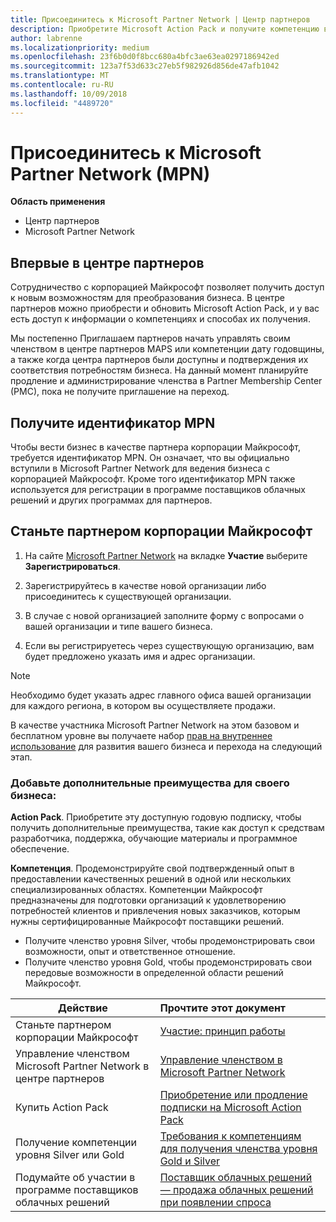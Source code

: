 ```yaml
---
title: Присоединитесь к Microsoft Partner Network | Центр партнеров
description: Приобретите Microsoft Action Pack и получите компетенцию в Центре партнеров
author: labrenne
ms.localizationpriority: medium
ms.openlocfilehash: 23f6b0d0f8bcc680a4bfc3ae63ea0297186942ed
ms.sourcegitcommit: 123a7f53d633c27eb5f982926d856de47afb1042
ms.translationtype: MT
ms.contentlocale: ru-RU
ms.lasthandoff: 10/09/2018
ms.locfileid: "4489720"
---
```

# <a name="join-the-microsoft-partner-network-mpn"></a>Присоединитесь к Microsoft Partner Network (MPN)

**Область применения**

-  Центр партнеров
-  Microsoft Partner Network

## <a name="new-to-the-partner-center"></a>Впервые в центре партнеров

 Сотрудничество с корпорацией Майкрософт позволяет получить доступ к новым возможностям для преобразования бизнеса. В центре партнеров можно приобрести и обновить Microsoft Action Pack, и у вас есть доступ к информации о компетенциях и способах их получения.

 Мы постепенно Приглашаем партнеров начать управлять своим членством в центре партнеров MAPS или компетенции дату годовщины, а также когда центра партнеров были доступны и подтверждения их соответствия потребностям бизнеса.  На данный момент планируйте продление и администрирование членства в Partner Membership Center (PMC), пока не получите приглашение на переход.

## <a name="get-your-mpn-id"></a>Получите идентификатор MPN

Чтобы вести бизнес в качестве партнера корпорации Майкрософт, требуется идентификатор MPN. Он означает, что вы официально вступили в Microsoft Partner Network для ведения бизнеса с корпорацией Майкрософт. Кроме того идентификатор MPN также используется для регистрации в программе поставщиков облачных решений и других программах для партнеров.  

## <a name="become-a-microsoft-partner"></a>Станьте партнером корпорации Майкрософт

1.  На сайте [Microsoft Partner Network](https://partner.microsoft.com/en-us/membership) на вкладке **Участие** выберите **Зарегистрироваться**. 

2.  Зарегистрируйтесь в качестве новой организации либо присоединитесь к существующей организации.

3.  В случае с новой организацией заполните форму с вопросами о вашей организации и типе вашего бизнеса.

4.  Если вы регистрируетесь через существующую организацию, вам будет предложено указать имя и адрес организации.

> [!NOTE]  
>  Необходимо будет указать адрес главного офиса вашей организации для каждого региона, в котором вы осуществляете продажи.

В качестве участника Microsoft Partner Network на этом базовом и бесплатном уровне вы получаете набор [прав на внутреннее использование](https://partner.microsoft.com/membership/core-benefits) для развития вашего бизнеса и перехода на следующий этап. 

### <a name="add-additional-benefits-to-your-business"></a>Добавьте дополнительные преимущества для своего бизнеса: 

**Action Pack**. Приобретите эту доступную годовую подписку, чтобы получить дополнительные преимущества, такие как доступ к средствам разработчика, поддержка, обучающие материалы и программное обеспечение.

**Компетенция**. Продемонстрируйте свой подтвержденный опыт в предоставлении качественных решений в одной или нескольких специализированных областях. Компетенции Майкрософт предназначены для подготовки организаций к удовлетворению потребностей клиентов и привлечения новых заказчиков, которым нужны сертифицированные Майкрософт поставщики решений. 

- Получите членство уровня Silver, чтобы продемонстрировать свои возможности, опыт и ответственное отношение.
- Получите членство уровня Gold, чтобы продемонстрировать свои передовые возможности в определенной области решений Майкрософт.

|**Действие**   |**Прочтите этот документ**   |
|------------------|:---------------|
|Станьте партнером корпорации Майкрософт|[Участие: принцип работы](https://partner.microsoft.com/membership/how-it-works)|
Управление членством Microsoft Partner Network в центре партнеров   |[Управление членством в Microsoft Partner Network](mpn-overview.md)
|Купить Action Pack   |[Приобретение или продление подписки на Microsoft Action Pack](https://msdn.microsoft.com/partner-center/mpn-get-action-pack)|
|Получение компетенции уровня Silver или Gold   |[Требования к компетенциям для получения членства уровня Gold и Silver](https://msdn.microsoft.com/en-us/partner-center/learn-about-competencies)|
|Подумайте об участии в программе поставщиков облачных решений|[Поставщик облачных решений — продажа облачных решений при появлении спроса](csp-overview.md)|
